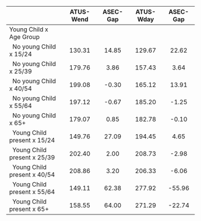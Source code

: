 
|                      |    ATUS-Wend |     ASEC-Gap |    ATUS-Wday |     ASEC-Gap |
| -------------------- | :----------: | :----------: | :----------: | :----------: |
| Young Child x Age Group |              |              |              |              |
| &nbsp;&nbsp;No young Child x 15/24 |       130.31 |        14.85 |       129.67 |        22.62 |
| &nbsp;&nbsp;No young Child x 25/39 |       179.76 |         3.86 |       157.43 |         3.64 |
| &nbsp;&nbsp;No young Child x 40/54 |       199.08 |        -0.30 |       165.12 |        13.91 |
| &nbsp;&nbsp;No young Child x 55/64 |       197.12 |        -0.67 |       185.20 |        -1.25 |
| &nbsp;&nbsp;No young Child x 65+ |       179.07 |         0.85 |       182.78 |        -0.10 |
| &nbsp;&nbsp;Young Child present x 15/24 |       149.76 |        27.09 |       194.45 |         4.65 |
| &nbsp;&nbsp;Young Child present x 25/39 |       202.40 |         2.00 |       208.73 |        -2.98 |
| &nbsp;&nbsp;Young Child present x 40/54 |       208.86 |         3.20 |       206.33 |        -6.06 |
| &nbsp;&nbsp;Young Child present x 55/64 |       149.11 |        62.38 |       277.92 |       -55.96 |
| &nbsp;&nbsp;Young Child present x 65+ |       158.55 |        64.00 |       271.29 |       -22.74 |

